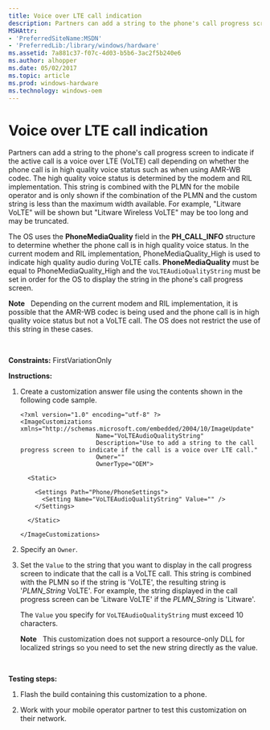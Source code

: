 ```yaml
---
title: Voice over LTE call indication
description: Partners can add a string to the phone's call progress screen to indicate if the active call is a voice over LTE (VoLTE) call depending on whether the phone call is in high quality voice status such as when using AMR-WB codec.
MSHAttr:
- 'PreferredSiteName:MSDN'
- 'PreferredLib:/library/windows/hardware'
ms.assetid: 7a881c37-f07c-4d03-b5b6-3ac2f5b240e6
ms.author: alhopper
ms.date: 05/02/2017
ms.topic: article
ms.prod: windows-hardware
ms.technology: windows-oem
---
```


# Voice over LTE call indication


Partners can add a string to the phone's call progress screen to indicate if the active call is a voice over LTE (VoLTE) call depending on whether the phone call is in high quality voice status such as when using AMR-WB codec. The high quality voice status is determined by the modem and RIL implementation. This string is combined with the PLMN for the mobile operator and is only shown if the combination of the PLMN and the custom string is less than the maximum width available. For example, "Litware VoLTE" will be shown but "Litware Wireless VoLTE" may be too long and may be truncated.

The OS uses the **PhoneMediaQuality** field in the **PH\_CALL\_INFO** structure to determine whether the phone call is in high quality voice status. In the current modem and RIL implementation, PhoneMediaQuality\_High is used to indicate high quality audio during VoLTE calls. **PhoneMediaQuality** must be equal to PhoneMediaQuality\_High and the `VoLTEAudioQualityString` must be set in order for the OS to display the string in the phone's call progress screen.

**Note**  
Depending on the current modem and RIL implementation, it is possible that the AMR-WB codec is being used and the phone call is in high quality voice status but not a VoLTE call. The OS does not restrict the use of this string in these cases.

 

<a href="" id="constraints---firstvariationonly"></a>**Constraints:** FirstVariationOnly  

<a href="" id="instructions-"></a>**Instructions:**  
1.  Create a customization answer file using the contents shown in the following code sample.

    ```
    <?xml version="1.0" encoding="utf-8" ?>  
    <ImageCustomizations xmlns="http://schemas.microsoft.com/embedded/2004/10/ImageUpdate"  
                         Name="VoLTEAudioQualityString"  
                         Description="Use to add a string to the call progress screen to indicate if the call is a voice over LTE call."  
                         Owner=""  
                         OwnerType="OEM"> 
      
      <Static>  

        <Settings Path="Phone/PhoneSettings">  
          <Setting Name="VoLTEAudioQualityString" Value="" />
        </Settings>  

      </Static>

    </ImageCustomizations>
    ```

2.  Specify an `Owner`.

3.  Set the `Value` to the string that you want to display in the call progress screen to indicate that the call is a VoLTE call. This string is combined with the PLMN so if the string is 'VoLTE', the resulting string is '*PLMN\_String* VoLTE'. For example, the string displayed in the call progress screen can be 'Litware VoLTE' if the *PLMN\_String* is 'Litware'.

    The `Value` you specify for `VoLTEAudioQualityString` must exceed 10 characters.

    **Note**  
    This customization does not support a resource-only DLL for localized strings so you need to set the new string directly as the value.

     

<a href="" id="testing-steps-"></a>**Testing steps:**  
1.  Flash the build containing this customization to a phone.

2.  Work with your mobile operator partner to test this customization on their network.

 

 






